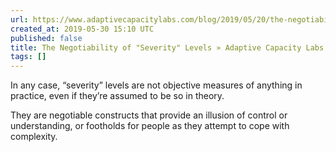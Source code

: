 ```yaml
---
url: https://www.adaptivecapacitylabs.com/blog/2019/05/20/the-negotiability-of-severity-levels/
created_at: 2019-05-30 15:10 UTC
published: false
title: The Negotiability of "Severity" Levels » Adaptive Capacity Labs
tags: []
---
```


In any case, “severity” levels are not objective measures of anything in practice, even if they’re assumed to be so in theory.

They are negotiable constructs that provide an illusion of control or understanding, or footholds for people as they attempt to cope with complexity.
